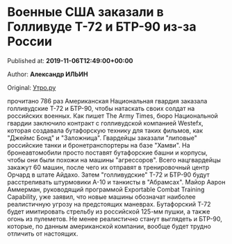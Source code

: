 
# Военные США заказали в Голливуде Т-72 и БТР-90 из-за России

Published at: **2019-11-06T12:49:00+00:00**

Author: **Александр ИЛЬИН**

Original: [Утро.ру](https://utro.ru/army/2019/11/06/1423524.shtml)

прочитано 786 раз
Американская Национальная гвардия заказала голливудские Т-72 и БТР-90, чтобы натаскать своих солдат на российских военных.
Как пишет The Army Times, бюро Национальной гвардии заключило контракт с голливудской компанией Westefx, которая создавала бутафорскую технику для таких фильмов, как "Джеймс Бонд" и "Заложница".
Гвардейцы заказали "липовые" российские танки и бронетранспортеры на базе "Хамви". На бронеавтомобили просто поставят бутафорские башни и корпусы, чтобы они были похожи на машины "агрессоров".
Всего нацгвардейцы закажут 60 машин, после чего их отправят в тренировочный центр Орчард в штате Айдахо. Затем "голливудские" Т-72 и БТР-90 будут расстреливать штурмовики А-10 и танкисты в "Абрамсах".
Майор Аарон Аммерман, руководящий программой Exportable Combat Training Capability, уже заявил, что новые машины обозначат наиболее реалистичную угрозу на предстоящих маневрах.
Бутафорский Т-72 будет имитировать стрельбу из российской 125-мм пушки, а также огонь из пулеметов. Не менее реалистично станут выглядеть и БТР-90, которые, по данным американской компании, вообще будет трудно отличить от настоящих.
